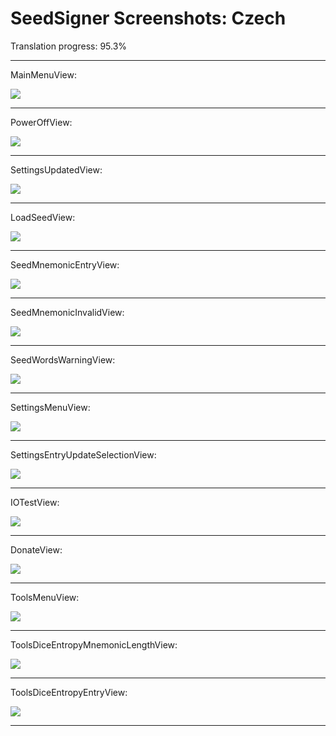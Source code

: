 # SeedSigner Screenshots: Czech
Translation progress: 95.3%

---

MainMenuView:

<img src="MainMenuView.png">

---

PowerOffView:

<img src="PowerOffView.png">

---

SettingsUpdatedView:

<img src="SettingsUpdatedView.png">

---

LoadSeedView:

<img src="LoadSeedView.png">

---

SeedMnemonicEntryView:

<img src="SeedMnemonicEntryView.png">

---

SeedMnemonicInvalidView:

<img src="SeedMnemonicInvalidView.png">

---

SeedWordsWarningView:

<img src="SeedWordsWarningView.png">

---

SettingsMenuView:

<img src="SettingsMenuView.png">

---

SettingsEntryUpdateSelectionView:

<img src="SettingsEntryUpdateSelectionView.png">

---

IOTestView:

<img src="IOTestView.png">

---

DonateView:

<img src="DonateView.png">

---

ToolsMenuView:

<img src="ToolsMenuView.png">

---

ToolsDiceEntropyMnemonicLengthView:

<img src="ToolsDiceEntropyMnemonicLengthView.png">

---

ToolsDiceEntropyEntryView:

<img src="ToolsDiceEntropyEntryView.png">

---

